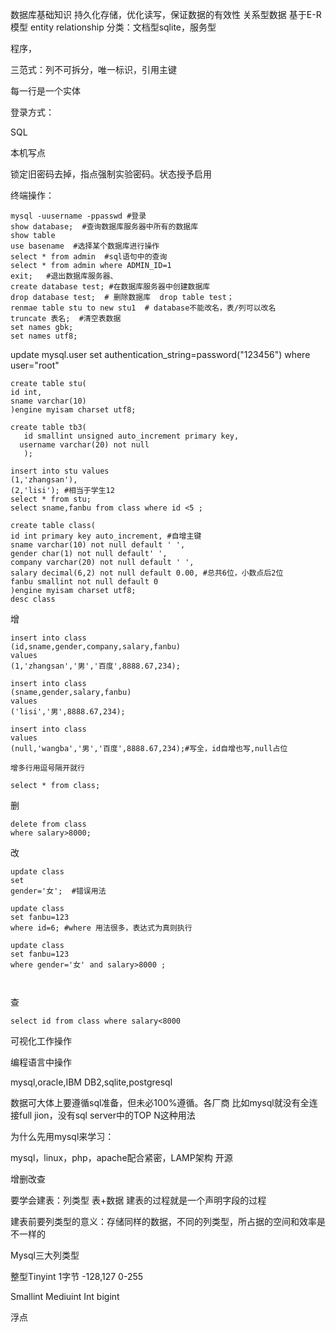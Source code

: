 数据库基础知识
持久化存储，优化读写，保证数据的有效性
关系型数据
基于E-R模型
entity relationship
分类：文档型sqlite，服务型

程序，

三范式：列不可拆分，唯一标识，引用主键

每一行是一个实体

登录方式：

SQL

本机写点

锁定旧密码去掉，指点强制实验密码。状态授予启用

终端操作：

```mysql
mysql -uusername -ppasswd #登录
show database;  #查询数据库服务器中所有的数据库
show table
use basename  #选择某个数据库进行操作
select * from admin  #sql语句中的查询
select * from admin where ADMIN_ID=1
exit;   #退出数据库服务器、
create database test; #在数据库服务器中创建数据库
drop database test;  # 删除数据库  drop table test；
renmae table stu to new stu1  # database不能改名，表/列可以改名
truncate 表名;  #清空表数据
set names gbk;
set names utf8;
```

update mysql.user set authentication_string=password("123456") where user="root"

```mysql
create table stu(
id int,
sname varchar(10)
)engine myisam charset utf8;
```

```mysql
create table tb3(
   id smallint unsigned auto_increment primary key,
  username varchar(20) not null
   );
```

```mysql
insert into stu values
(1,'zhangsan'),
(2,'lisi'); #相当于学生12
select * from stu;
select sname,fanbu from class where id <5 ;
```

```mysql
create table class(
id int primary key auto_increment, #自增主键
sname varchar(10) not null default ' ',
gender char(1) not null default' ',
company varchar(20) not null default ' ',
salary decimal(6,2) not null default 0.00, #总共6位，小数点后2位
fanbu smallint not null default 0
)engine myisam charset utf8;
desc class
```

增

```mysql
insert into class
(id,sname,gender,company,salary,fanbu)
values
(1,'zhangsan','男','百度',8888.67,234);

insert into class
(sname,gender,salary,fanbu)
values
('lisi','男',8888.67,234);

insert into class
values
(null,'wangba','男','百度',8888.67,234);#写全，id自增也写,null占位

增多行用逗号隔开就行

select * from class;
```

删

```mysql
delete from class
where salary>8000;
```

改

```mysql
update class
set
gender='女';  #错误用法

update class 
set fanbu=123
where id=6; #where 用法很多，表达式为真则执行

update class 
set fanbu=123
where gender='女' and salary>8000 ;



```

查

```mysql
select id from class where salary<8000
```



可视化工作操作

编程语言中操作

mysql,oracle,IBM DB2,sqlite,postgresql

数据可大体上要遵循sql准备，但未必100%遵循。各厂商
比如mysql就没有全连接full jion，没有sql server中的TOP N这种用法

为什么先用mysql来学习：

mysql，linux，php，apache配合紧密，LAMP架构
开源



增删改查

要学会建表：列类型
表+数据
建表的过程就是一个声明字段的过程

 建表前要列类型的意义：存储同样的数据，不同的列类型，所占据的空间和效率是不一样的

Mysql三大列类型 

整型Tinyint 1字节 -128,127  0-255

Smallint Mediuint Int bigint

浮点

